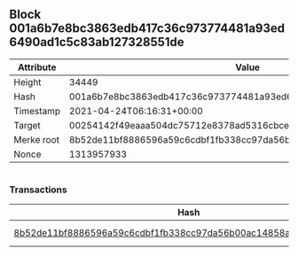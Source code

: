 ## Block 001a6b7e8bc3863edb417c36c973774481a93ed6490ad1c5c83ab127328551de

Attribute | Value
--- | ---
Height | 34449
Hash | 001a6b7e8bc3863edb417c36c973774481a93ed6490ad1c5c83ab127328551de
Timestamp | 2021-04-24T06:16:31+00:00
Target | 00254142f49eaaa504dc75712e8378ad5316cbcead634704b3734b6271167cc4
Merke root | 8b52de11bf8886596a59c6cdbf1fb338cc97da56b00ac14858a575d2164776c6
Nonce | 1313957933

```

```

### Transactions

Hash | Amount
--- | ---
[8b52de11bf8886596a59c6cdbf1fb338cc97da56b00ac14858a575d2164776c6](8b52de11bf8886596a59c6cdbf1fb338cc97da56b00ac14858a575d2164776c6.md) | 10.00000000 SKEPTI 

